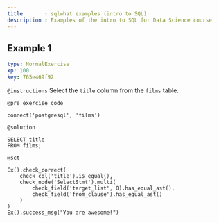 ```yaml
---
title       : sqlwhat examples (intro to SQL)
description : Examples of the intro to SQL for Data Science course
---
```


## Example 1

```yaml
type: NormalExercise
xp: 100
key: 765e469f92
```

`@instructions`
Select the `title` column from the `films` table.

`@pre_exercise_code`
```{python}
connect('postgresql', 'films')
```

`@solution`
```{sql}
SELECT title
FROM films;
```

`@sct`
```{python}
Ex().check_correct(
    check_col('title').is_equal(),
    check_node('SelectStmt').multi(
        check_field('target_list', 0).has_equal_ast(),
        check_field('from_clause').has_equal_ast()
    )
)
Ex().success_msg("You are awesome!")
```

